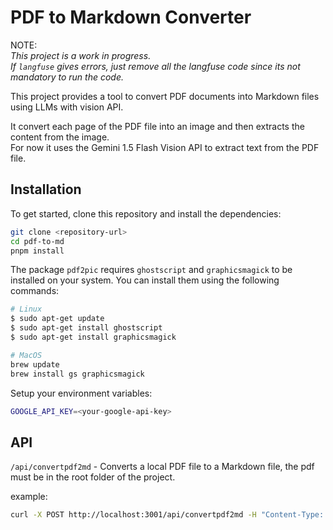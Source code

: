 # PDF to Markdown Converter

NOTE:\
_This project is a work in progress._\
_If `langfuse` gives errors, just remove all the langfuse code since its not mandatory to run the code._

This project provides a tool to convert PDF documents into Markdown files using LLMs with vision API.

It convert each page of the PDF file into an image and then extracts the content from the image.\
For now it uses the Gemini 1.5 Flash Vision API to extract text from the PDF file.

## Installation

To get started, clone this repository and install the dependencies:

```sh
git clone <repository-url>
cd pdf-to-md
pnpm install
```

The package `pdf2pic` requires `ghostscript` and `graphicsmagick` to be installed on your system. You can install them using the following commands:

```bash
# Linux
$ sudo apt-get update
$ sudo apt-get install ghostscript
$ sudo apt-get install graphicsmagick

# MacOS
brew update
brew install gs graphicsmagick
```

Setup your environment variables:

```sh
GOOGLE_API_KEY=<your-google-api-key>
```

## API

`/api/convertpdf2md` - Converts a local PDF file to a Markdown file, the pdf must be in the root folder of the project.

example:

```sh
curl -X POST http://localhost:3001/api/convertpdf2md -H "Content-Type: application/json" -d '{"file": "example.pdf"}'
```
